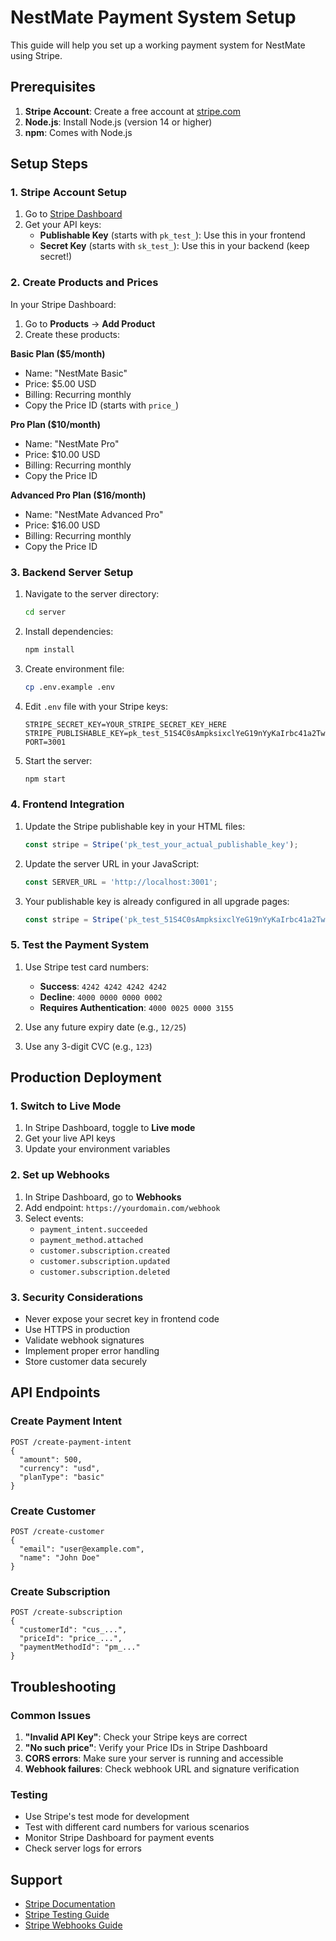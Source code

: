 # NestMate Payment System Setup

This guide will help you set up a working payment system for NestMate using Stripe.

## Prerequisites

1. **Stripe Account**: Create a free account at [stripe.com](https://stripe.com)
2. **Node.js**: Install Node.js (version 14 or higher)
3. **npm**: Comes with Node.js

## Setup Steps

### 1. Stripe Account Setup

1. Go to [Stripe Dashboard](https://dashboard.stripe.com)
2. Get your API keys:
   - **Publishable Key** (starts with `pk_test_`): Use this in your frontend
   - **Secret Key** (starts with `sk_test_`): Use this in your backend (keep secret!)

### 2. Create Products and Prices

In your Stripe Dashboard:

1. Go to **Products** → **Add Product**
2. Create these products:

**Basic Plan ($5/month)**
- Name: "NestMate Basic"
- Price: $5.00 USD
- Billing: Recurring monthly
- Copy the Price ID (starts with `price_`)

**Pro Plan ($10/month)**
- Name: "NestMate Pro"
- Price: $10.00 USD
- Billing: Recurring monthly
- Copy the Price ID

**Advanced Pro Plan ($16/month)**
- Name: "NestMate Advanced Pro"
- Price: $16.00 USD
- Billing: Recurring monthly
- Copy the Price ID

### 3. Backend Server Setup

1. Navigate to the server directory:
   ```bash
   cd server
   ```

2. Install dependencies:
   ```bash
   npm install
   ```

3. Create environment file:
   ```bash
   cp .env.example .env
   ```

4. Edit `.env` file with your Stripe keys:
   ```
   STRIPE_SECRET_KEY=YOUR_STRIPE_SECRET_KEY_HERE
   STRIPE_PUBLISHABLE_KEY=pk_test_51S4C0sAmpksixclYeG19nYyKaIrbc41a2Twtw8uNCPTEFO9BLQl6BRN6V9HxLNyCZZrMdPIy9wzk5xOGfd943BNM00Z3gp2GuY
   PORT=3001
   ```

5. Start the server:
   ```bash
   npm start
   ```

### 4. Frontend Integration

1. Update the Stripe publishable key in your HTML files:
   ```javascript
   const stripe = Stripe('pk_test_your_actual_publishable_key');
   ```

2. Update the server URL in your JavaScript:
   ```javascript
   const SERVER_URL = 'http://localhost:3001';
   ```

3. Your publishable key is already configured in all upgrade pages:
   ```javascript
   const stripe = Stripe('pk_test_51S4C0sAmpksixclYeG19nYyKaIrbc41a2Twtw8uNCPTEFO9BLQl6BRN6V9HxLNyCZZrMdPIy9wzk5xOGfd943BNM00Z3gp2GuY');
   ```

### 5. Test the Payment System

1. Use Stripe test card numbers:
   - **Success**: `4242 4242 4242 4242`
   - **Decline**: `4000 0000 0000 0002`
   - **Requires Authentication**: `4000 0025 0000 3155`

2. Use any future expiry date (e.g., `12/25`)
3. Use any 3-digit CVC (e.g., `123`)

## Production Deployment

### 1. Switch to Live Mode

1. In Stripe Dashboard, toggle to **Live mode**
2. Get your live API keys
3. Update your environment variables

### 2. Set up Webhooks

1. In Stripe Dashboard, go to **Webhooks**
2. Add endpoint: `https://yourdomain.com/webhook`
3. Select events:
   - `payment_intent.succeeded`
   - `payment_method.attached`
   - `customer.subscription.created`
   - `customer.subscription.updated`
   - `customer.subscription.deleted`

### 3. Security Considerations

- Never expose your secret key in frontend code
- Use HTTPS in production
- Validate webhook signatures
- Implement proper error handling
- Store customer data securely

## API Endpoints

### Create Payment Intent
```
POST /create-payment-intent
{
  "amount": 500,
  "currency": "usd",
  "planType": "basic"
}
```

### Create Customer
```
POST /create-customer
{
  "email": "user@example.com",
  "name": "John Doe"
}
```

### Create Subscription
```
POST /create-subscription
{
  "customerId": "cus_...",
  "priceId": "price_...",
  "paymentMethodId": "pm_..."
}
```

## Troubleshooting

### Common Issues

1. **"Invalid API Key"**: Check your Stripe keys are correct
2. **"No such price"**: Verify your Price IDs in Stripe Dashboard
3. **CORS errors**: Make sure your server is running and accessible
4. **Webhook failures**: Check webhook URL and signature verification

### Testing

- Use Stripe's test mode for development
- Test with different card numbers for various scenarios
- Monitor Stripe Dashboard for payment events
- Check server logs for errors

## Support

- [Stripe Documentation](https://stripe.com/docs)
- [Stripe Testing Guide](https://stripe.com/docs/testing)
- [Stripe Webhooks Guide](https://stripe.com/docs/webhooks)
